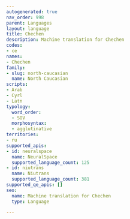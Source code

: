 ```yaml
---
autogenerated: true
nav_order: 998
parent: Languages
layout: language
title: Chechen
description: Machine translation for Chechen
codes:
- ce
names:
- Chechen
family:
- slug: north-caucasian
  name: North Caucasian
scripts:
- Arab
- Cyrl
- Latn
typology:
  word_order:
  - SOV
  morphosyntax:
  - agglutinative
territories:
- ru
supported_apis:
- id: neuralspace
  name: NeuralSpace
  supported_language_count: 125
- id: niutrans
  name: Niutrans
  supported_language_count: 381
supported_qe_apis: []
seo:
  name: Machine translation for Chechen
  type: Language

---
```


